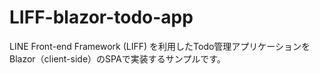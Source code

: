 # LIFF-blazor-todo-app
LINE Front-end Framework (LIFF) を利用したTodo管理アプリケーションをBlazor（client-side）のSPAで実装するサンプルです。
